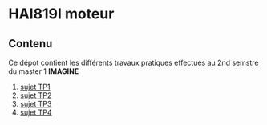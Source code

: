 # HAI819I moteur

## Contenu
Ce dépot contient les différents travaux pratiques effectués au 2nd semstre du master 1 **IMAGINE** 
1. [sujet TP1](./TP1_prise_en_main_GLFW.pdf)
2. [sujet TP2](./TP2_textures_et_carte_de_hauteur.pdf)
3. [sujet TP3](./TP3_graphe_de_scene_et_transformations.pdf)
4. [sujet TP4](./TP4_mouvements_objets.pdf)
 
 


